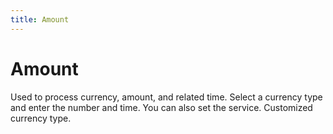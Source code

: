 ```yaml
---
title: Amount
---
```


# Amount

<div>Used to process currency, amount, and related time. Select a currency type and enter the number and time. You can also set the service. Customized currency type. </div>
